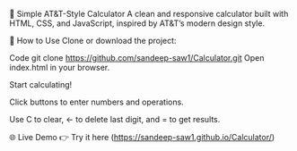 🧮 Simple AT&T-Style Calculator
A clean and responsive calculator built with HTML, CSS, and JavaScript, inspired by AT&T’s modern design style.

🔧 How to Use
Clone or download the project:

Code
git clone https://github.com/sandeep-saw1/Calculator.git
Open index.html in your browser.

Start calculating!

Click buttons to enter numbers and operations.

Use C to clear, ← to delete last digit, and = to get results.

🌐 Live Demo
👉 Try it here (https://sandeep-saw1.github.io/Calculator/)
